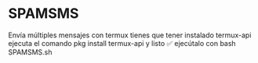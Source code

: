 # SPAMSMS
Envía múltiples mensajes  con termux
tienes que tener instalado 
termux-api 
ejecuta el comando
pkg install termux-api 
y listo ✅️ 
ejecútalo con 
bash SPAMSMS.sh
